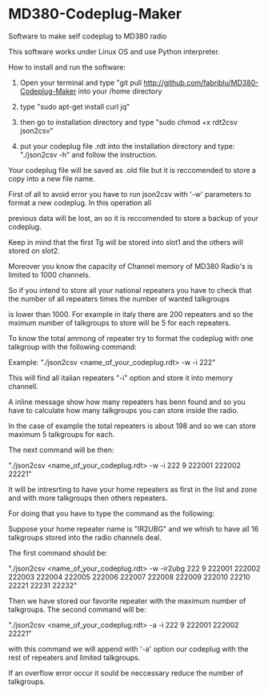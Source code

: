 # MD380-Codeplug-Maker
Software to make self codeplug to MD380 radio

This software works under Linux OS and use Python interpreter.

How to install and run the software:

1) Open your terminal and type "git pull http://github.com/fabriblu/MD380-Codeplug-Maker into your /home directory

2) type "sudo apt-get install curl jq"

3) then go to installation directory and type "sudo chmod +x rdt2csv json2csv"

4) put your codeplug file .rdt into the installation directory and type: "./json2csv -h" and follow the instruction.  

Your codeplug file will be saved as .old file but it is reccomended to store a copy into a new file name.

First of all to avoid error you have to run json2csv with '-w' parameters to format a new codeplug. In this operation all

previous data will be lost, an so it is reccomended to store a backup of your codeplug.

Keep in mind that the first Tg will be stored into slot1 and the others will stored on slot2.

Moreover you know the capacity of Channel memory of MD380 Radio's is limited to 1000 channels.

So if you intend to store all your national repeaters you have to check that the number of all repeaters times the number of wanted talkgroups 

is lower than 1000. For example in italy there are 200 repeaters and so the mximum number of talkgroups to store will be 5 for each repeaters.
 
To know the total ammong of repeater try to format the codeplug with one talkgroup with the following command:

Example: "./json2csv <name_of_your_codeplug.rdt> -w -i 222"

This will find all italian repeaters "-i" option and store it into memory channell.

A inline message show how many repeaters has benn found and so you have to calculate how many talkgroups you can store inside the radio.

In the case of example the total repeaters is about 198 and so we can store maximum 5 talkgroups for each.

The next command will be then: 

"./json2csv <name_of_your_codeplug.rdt> -w -i 222 9 222001 222002 22221"


It will be intresrting to have your home repeaters as first in the list and zone and with more talkgroups then others repeaters.

For doing that you have to type the command as the following:

Suppose your home repeater name is "IR2UBG" and we whish to have all 16 talkgroups stored into the radio channels deal.

The first command should be: 

"./json2csv <name_of_your_codeplug.rdt> -w -ir2ubg 222 9 222001 222002 222003 222004 222005 222006 222007 222008 222009 222010 22210 22221 22231 22232"

Then we have stored our favorite repeater with the maximum number of talkgroups. The second command will be:

"./json2csv <name_of_your_codeplug.rdt> -a -i 222 9 222001 222002 22221"

with this command we will append with '-a' option our codeplug with the rest of repeaters and limited talkgroups.

If an overflow error occur it sould be neccessary reduce the number of talkgroups.  
